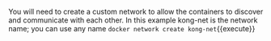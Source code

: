 You will need to create a custom network to allow the containers to discover and communicate with each other. In this example kong-net is the network name; you can use any name
`
docker network create kong-net
`{{execute}}

